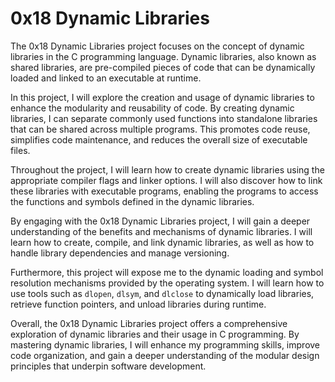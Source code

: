 # 0x18 Dynamic Libraries

The 0x18 Dynamic Libraries project focuses on the concept of dynamic libraries in the C programming language. Dynamic libraries, also known as shared libraries, are pre-compiled pieces of code that can be dynamically loaded and linked to an executable at runtime.

In this project, I will explore the creation and usage of dynamic libraries to enhance the modularity and reusability of code. By creating dynamic libraries, I can separate commonly used functions into standalone libraries that can be shared across multiple programs. This promotes code reuse, simplifies code maintenance, and reduces the overall size of executable files.

Throughout the project, I will learn how to create dynamic libraries using the appropriate compiler flags and linker options. I will also discover how to link these libraries with executable programs, enabling the programs to access the functions and symbols defined in the dynamic libraries.

By engaging with the 0x18 Dynamic Libraries project, I will gain a deeper understanding of the benefits and mechanisms of dynamic libraries. I will learn how to create, compile, and link dynamic libraries, as well as how to handle library dependencies and manage versioning.

Furthermore, this project will expose me to the dynamic loading and symbol resolution mechanisms provided by the operating system. I will learn how to use tools such as `dlopen`, `dlsym`, and `dlclose` to dynamically load libraries, retrieve function pointers, and unload libraries during runtime.

Overall, the 0x18 Dynamic Libraries project offers a comprehensive exploration of dynamic libraries and their usage in C programming. By mastering dynamic libraries, I will enhance my programming skills, improve code organization, and gain a deeper understanding of the modular design principles that underpin software development.